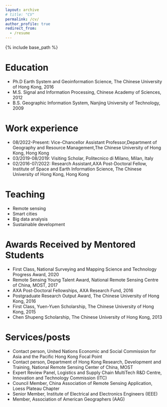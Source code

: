 ```yaml
---
layout: archive
# title: "CV"
permalink: /cv/
author_profile: true
redirect_from:
  - /resume
---
```


{% include base_path %}

Education
======
* Ph.D Earth System and Geoinformation Science, The Chinese University of Hong Kong, 2016
* M.S. Signal and Information Processing, Chinese Academy of Sciences, 2012
* B.S. Geographic Information System, Nanjing University of Technology, 2009

Work experience
======
* 08/2022-Present: Vice-Chancellor Assistant Professor,Department of Geography and Resource Management,The Chinese University of Hong Kong, Hong Kong
* 03/2019-08/2019: Visiting Scholar, Politecnico di Milano, Milan, Italy
* 02/2016-07/2022: Research Assistant,AXA Post-Doctoral Fellow, Institute of Space and Earth Information Science, The Chinese University of Hong Kong, Hong Kong

Teaching
======
* Remote sensing
* Smart cities
* Big data analysis
* Sustainable development

  
Awards Received by Mentored Students
======
* First Class, National Surveying and Mapping Science and Technology Progress Award, 2020
* Remote Sensing Young Talent Award, National Remote Sensing Centre of China, MOST, 2017
* AXA Post-Doctoral Fellowships, AXA Research Fund, 2016
* Postgraduate Research Output Award, The Chinese University of Hong Kong, 2016
* First Class, Yuen-Yuen Scholarship, The Chinese University of Hong Kong, 2015
* Chen Shupeng Scholarship, The Chinese University of Hong Kong, 2013

  
Services/posts
======
* Contact person, United Nations Economic and Social Commission for Asia and the Pacific Hong Kong Focal Point
* Contact person, Department of Hong Kong Research, Development and Training, National Remote Sensing Center of China, MOST
* Expert Review Panel, Logistics and Supply Chain MultiTech R&D Centre, Innovation and Technology Commission (ITC)
* Council Member, China Association of Remote Sensing Application, Loess Plateau Chapter
* Senior Member, Institute of Electrical and Electronics Engineers (IEEE)
* Member, Association of American Geographers (AAG)


